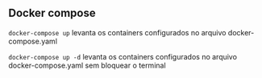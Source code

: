 ## Docker compose

```docker-compose up``` levanta os containers configurados no arquivo docker-compose.yaml

```docker-compose up -d``` levanta os containers configurados no arquivo docker-compose.yaml sem bloquear o terminal